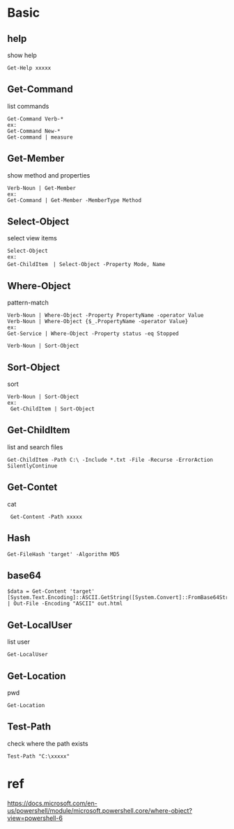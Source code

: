 # Basic

## help
show help
```
Get-Help xxxxx
```

## Get-Command
list commands
```
Get-Command Verb-*
ex:
Get-Command New-*
Get-command | measure
```

## Get-Member
show method and properties
```
Verb-Noun | Get-Member
ex:
Get-Command | Get-Member -MemberType Method
```

## Select-Object
select view items
```
Select-Object
ex:
Get-ChildItem　| Select-Object -Property Mode, Name
```
## Where-Object
pattern-match
```
Verb-Noun | Where-Object -Property PropertyName -operator Value
Verb-Noun | Where-Object {$_.PropertyName -operator Value}
ex:
Get-Service | Where-Object -Property status -eq Stopped

Verb-Noun | Sort-Object
```
## Sort-Object
sort
```
Verb-Noun | Sort-Object
ex:
 Get-ChildItem | Sort-Object
```

## Get-ChildItem
list and search files
```
Get-ChildItem -Path C:\ -Include *.txt -File -Recurse -ErrorAction SilentlyContinue
```

## Get-Contet
cat
```
 Get-Content -Path xxxxx
```

## Hash
```
Get-FileHash 'target' -Algorithm MD5
```
## base64
```
$data = Get-Content 'target' 
[System.Text.Encoding]::ASCII.GetString([System.Convert]::FromBase64String($data)) | Out-File -Encoding "ASCII" out.html
```

## Get-LocalUser
list user
```
Get-LocalUser
```


 ## Get-Location
pwd
```
Get-Location
```

## Test-Path
check where the path exists
```
Test-Path "C:\xxxxx"
```

# ref
https://docs.microsoft.com/en-us/powershell/module/microsoft.powershell.core/where-object?view=powershell-6
